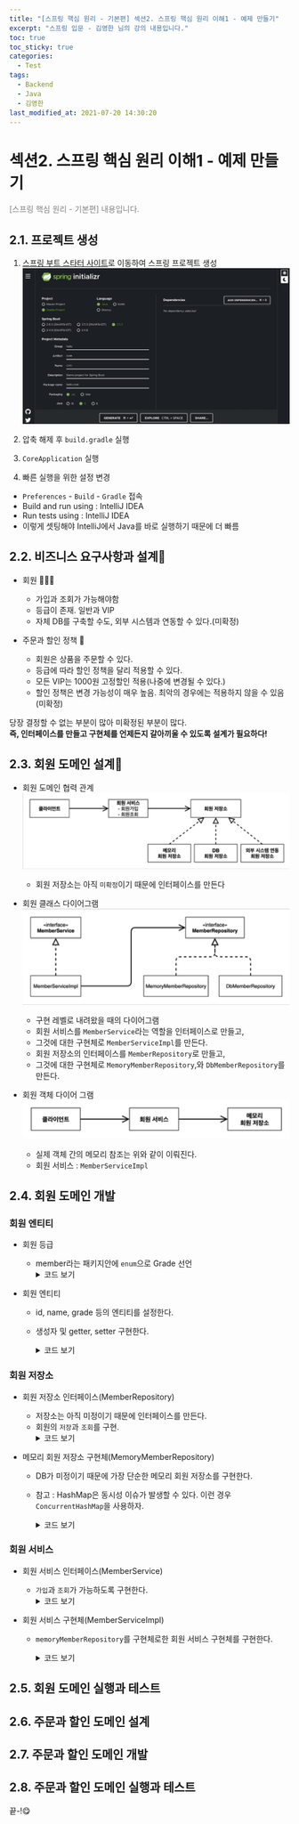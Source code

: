 ```yaml
---
title: "[스프링 핵심 원리 - 기본편] 섹션2. 스프링 핵심 원리 이해1 - 예제 만들기"
excerpt: "스프링 입문 - 김영한 님의 강의 내용입니다."
toc: true
toc_sticky: true
categories:
  - Test
tags:
  - Backend
  - Java
  - 김영한
last_modified_at: 2021-07-20 14:30:20
---
```


# 섹션2. 스프링 핵심 원리 이해1 - 예제 만들기
  
<span style="color:grey">[스프링 핵심 원리 - 기본편] 내용입니다.</span>  
  
## 2.1. 프로젝트 생성
  
1. [스프링 부트 스타터 사이트](https://start.spring.io)로 이동하여 스프링 프로젝트 생성  
![이미지](/assets/images/Spring/스프링_핵심_원리/섹션2/1.png)  
  
2. 압축 해제 후 `build.gradle` 실행  
  
3. `CoreApplication` 실행
  
4. 빠른 실행을 위한 설정 변경
  - `Preferences` - `Build` - `Gradle` 접속
  - Build and run using : IntelliJ IDEA
  - Run tests using : IntelliJ IDEA
  - 이렇게 셋팅해야 IntelliJ에서 Java를 바로 실행하기 때문에 더 빠름
  
## 2.2. 비즈니스 요구사항과 설계
  
- 회원 🙋🏻‍♂️
  - 가입과 조회가 가능해야함
  - 등급이 존재. 일반과 VIP
  - 자체 DB를 구축할 수도, 외부 시스템과 연동할 수 있다.(미확정)
  
- 주문과 할인 정책 🚚
  - 회원은 상품을 주문할 수 있다.
  - 등급에 따라 할인 정책을 달리 적용할 수 있다.
  - 모든 VIP는 1000원 고정할인 적용(나중에 변경될 수 있다.)
  - 할인 정책은 변경 가능성이 매우 높음. 최악의 경우에는 적용하지 않을 수 있음(미확정)
  
당장 결정할 수 없는 부분이 많아 미확정된 부분이 많다.  
**즉, 인터페이스를 만들고 구현체를 언제든지 갈아끼울 수 있도록 설계가 필요하다!**
  
## 2.3. 회원 도메인 설계 
  
- 회원 도메인 협력 관계  
![이미지](/assets/images/Spring/스프링_핵심_원리/섹션2/2.png)  
  - 회원 저장소는 아직 `미확정`이기 때문에 인터페이스를 만든다
  
- 회원 클래스 다이어그램  
![이미지](/assets/images/Spring/스프링_핵심_원리/섹션2/3.png)  
  - 구현 레벨로 내려왔을 때의 다이어그램
  - 회원 서비스를 `MemberService`라는 역할을 인터페이스로 만들고,
  - 그것에 대한 구현체로 `MemberServiceImpl`를 만든다.
  - 회원 저장소의 인터페이스를 `MemberRepository`로 만들고,
  - 그것에 대한 구현체로 `MemoryMemberRepository`,와 `DbMemberRepository`를 만든다.
  
- 회원 객체 다이어 그램
![이미지](/assets/images/Spring/스프링_핵심_원리/섹션2/4.png)  
  - 실제 객체 간의 메모리 참조는 위와 같이 이뤄진다.  
  - 회원 서비스 : `MemberServiceImpl`
  
## 2.4. 회원 도메인 개발
  
### 회원 엔티티
- 회원 등급
  - member라는 패키지안에 `enum`으로 Grade 선언
    <details>
    <summary>코드 보기</summary>  
    <div markdown = "1">
      ```java
        package hello.core.member;
          public enum Grade {
              BASIC,
              VIP 
          }  
      ```
    </div>
    </details>
  
- 회원 엔티티
  - id, name, grade 등의 엔티티를 설정한다.
  - 생성자 및 getter, setter 구현한다.
    <details>
    <summary>코드 보기</summary>  
    <div markdown = "1">
      ```java
          package hello.core.member;

          public class Member {

            private Long id;
            private String name;
            private Grade grade;

            public Member(Long id, String name, Grade grade) {
                this.id = id;
                this.name = name;
                this.grade = grade;
            }

            public Long getId() {
                return id;
            }

            public void setId(Long id) {
                this.id = id;
            }

            public String getName() {
                return name;
            }

            public void setName(String name) {
                this.name = name;
            }

            public Grade getGrade() {
                return grade;
            }

            public void setGrade(Grade grade) {
                this.grade = grade;
            }
          }  
      ```
    </div>
    </details>
  
### 회원 저장소
  
- 회원 저장소 인터페이스(MemberRepository)
  - 저장소는 아직 미정이기 때문에 인터페이스를 만든다.
  - 회원의 `저장`과 `조회`를 구현.
    <details>
    <summary>코드 보기</summary>  
    <div markdown = "1">
      ```java  
        package hello.core.member;
        public interface MemberRepository {
            void save(Member member);
            Member findById(Long memberId);
        }
      ```
    </div>
    </details>
  
- 메모리 회원 저장소 구현체(MemoryMemberRepository)
  - DB가 미정이기 때문에 가장 단순한 메모리 회원 저장소를 구현한다.
  - 참고 : HashMap은 동시성 이슈가 발생할 수 있다. 이런 경우 `ConcurrentHashMap`을 사용하자.
    <details>
    <summary>코드 보기</summary>  
    <div markdown = "1">
      ```java  
      package hello.core.member;

      import java.util.HashMap;
      import java.util.Map;

      public class MemoryMemberRepository implements MemberRepository{

          private static Map<Long, Member> store = new HashMap<>();
          // 동시성 이슈가 있어 실무에서는 concurrent Hashmap 을 사용한다.

          @Override
          public void save(Member member) {
              store.put(member.getId(), member);
          }

          @Override
          public Member findById(Long memberId) {
              return store.get(memberId);
          }
      }
      ```
    </div>
    </details>
  
### 회원 서비스
  
- 회원 서비스 인터페이스(MemberService)
  - `가입`과 `조회`가 가능하도록 구현한다.
    <details>
    <summary>코드 보기</summary>  
    <div markdown = "1">
      ```java  
      package hello.core.member;
      public interface MemberService {
          void join(Member member);
          Member findMember(Long memberId);
      }
      ```
    </div>
    </details>
  
- 회원 서비스 구현체(MemberServiceImpl)
  - `memoryMemberRepository`를 구현체로한 회원 서비스 구현체를 구현한다.
    <details>
    <summary>코드 보기</summary>  
    <div markdown = "1">
      ```java  
      package hello.core.member;

      public class MemberServiceImpl implements MemberService{

          private final MemberRepository memberRepository = new MemoryMemberRepository();
          //구현체를 넣어준다.

          @Override
          public void join(Member member) {
              memberRepository.save(member);
          }

          @Override
          public Member findMember(Long memberId) {
              return memberRepository.findById(memberId);
          }
      }
      ```
    </div>
    </details>
  
## 2.5. 회원 도메인 실행과 테스트

## 2.6. 주문과 할인 도메인 설계

## 2.7. 주문과 할인 도메인 개발

## 2.8. 주문과 할인 도메인 실행과 테스트
  
끝-!😋